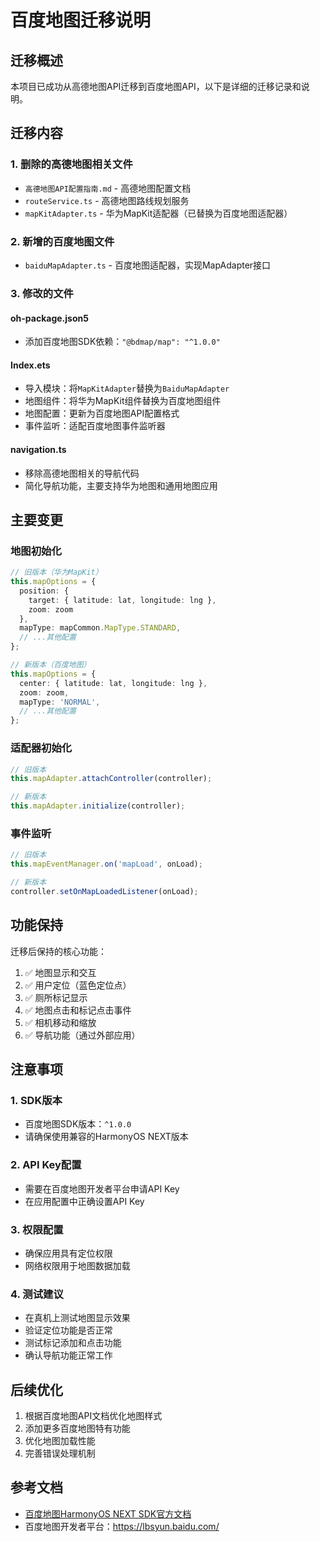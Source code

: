 # 百度地图迁移说明

## 迁移概述

本项目已成功从高德地图API迁移到百度地图API，以下是详细的迁移记录和说明。

## 迁移内容

### 1. 删除的高德地图相关文件
- `高德地图API配置指南.md` - 高德地图配置文档
- `routeService.ts` - 高德地图路线规划服务
- `mapKitAdapter.ts` - 华为MapKit适配器（已替换为百度地图适配器）

### 2. 新增的百度地图文件
- `baiduMapAdapter.ts` - 百度地图适配器，实现MapAdapter接口

### 3. 修改的文件

#### oh-package.json5
- 添加百度地图SDK依赖：`"@bdmap/map": "^1.0.0"`

#### Index.ets
- 导入模块：将`MapKitAdapter`替换为`BaiduMapAdapter`
- 地图组件：将华为MapKit组件替换为百度地图组件
- 地图配置：更新为百度地图API配置格式
- 事件监听：适配百度地图事件监听器

#### navigation.ts
- 移除高德地图相关的导航代码
- 简化导航功能，主要支持华为地图和通用地图应用

## 主要变更

### 地图初始化
```typescript
// 旧版本（华为MapKit）
this.mapOptions = {
  position: {
    target: { latitude: lat, longitude: lng },
    zoom: zoom
  },
  mapType: mapCommon.MapType.STANDARD,
  // ...其他配置
};

// 新版本（百度地图）
this.mapOptions = {
  center: { latitude: lat, longitude: lng },
  zoom: zoom,
  mapType: 'NORMAL',
  // ...其他配置
};
```

### 适配器初始化
```typescript
// 旧版本
this.mapAdapter.attachController(controller);

// 新版本
this.mapAdapter.initialize(controller);
```

### 事件监听
```typescript
// 旧版本
this.mapEventManager.on('mapLoad', onLoad);

// 新版本
controller.setOnMapLoadedListener(onLoad);
```

## 功能保持

迁移后保持的核心功能：
1. ✅ 地图显示和交互
2. ✅ 用户定位（蓝色定位点）
3. ✅ 厕所标记显示
4. ✅ 地图点击和标记点击事件
5. ✅ 相机移动和缩放
6. ✅ 导航功能（通过外部应用）

## 注意事项

### 1. SDK版本
- 百度地图SDK版本：`^1.0.0`
- 请确保使用兼容的HarmonyOS NEXT版本

### 2. API Key配置
- 需要在百度地图开发者平台申请API Key
- 在应用配置中正确设置API Key

### 3. 权限配置
- 确保应用具有定位权限
- 网络权限用于地图数据加载

### 4. 测试建议
- 在真机上测试地图显示效果
- 验证定位功能是否正常
- 测试标记添加和点击功能
- 确认导航功能正常工作

## 后续优化

1. 根据百度地图API文档优化地图样式
2. 添加更多百度地图特有功能
3. 优化地图加载性能
4. 完善错误处理机制

## 参考文档

- [百度地图HarmonyOS NEXT SDK官方文档](https://lbsyun.baidu.com/index.php?title=harmonyos)
- 百度地图开发者平台：https://lbsyun.baidu.com/